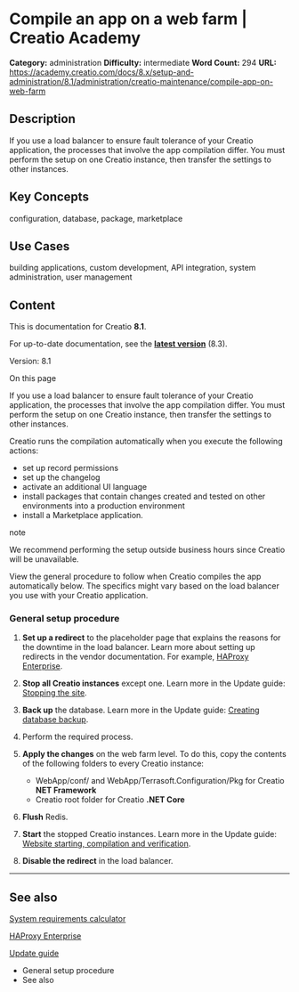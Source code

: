 # Compile an app on a web farm | Creatio Academy

**Category:** administration **Difficulty:** intermediate **Word Count:** 294
**URL:**
https://academy.creatio.com/docs/8.x/setup-and-administration/8.1/administration/creatio-maintenance/compile-app-on-web-farm

## Description

If you use a load balancer to ensure fault tolerance of your Creatio
application, the processes that involve the app compilation differ. You must
perform the setup on one Creatio instance, then transfer the settings to other
instances.

## Key Concepts

configuration, database, package, marketplace

## Use Cases

building applications, custom development, API integration, system
administration, user management

## Content

This is documentation for Creatio **8.1**.

For up-to-date documentation, see the
**[latest version](/docs/8.x/setup-and-administration/administration/creatio-maintenance/compile-app-on-web-farm)**
(8.3).

Version: 8.1

On this page

If you use a load balancer to ensure fault tolerance of your Creatio
application, the processes that involve the app compilation differ. You must
perform the setup on one Creatio instance, then transfer the settings to other
instances.

Creatio runs the compilation automatically when you execute the following
actions:

- set up record permissions
- set up the changelog
- activate an additional UI language
- install packages that contain changes created and tested on other environments
  into a production environment
- install a Marketplace application.

note

We recommend performing the setup outside business hours since Creatio will be
unavailable.

View the general procedure to follow when Creatio compiles the app automatically
below. The specifics might vary based on the load balancer you use with your
Creatio application.

### General setup procedure​

1. **Set up a redirect** to the placeholder page that explains the reasons for
   the downtime in the load balancer. Learn more about setting up redirects in
   the vendor documentation. For example,
   [HAProxy Enterprise](https://www.haproxy.com/documentation/hapee/latest/traffic-routing/redirects/).

2. **Stop all Creatio instances** except one. Learn more in the Update guide:
   [Stopping the site](https://academy.creatio.com/node/143#title-143-13).

3. **Back up** the database. Learn more in the Update guide:
   [Creating database backup](https://academy.creatio.com/node/143#title-143-2).

4. Perform the required process.

5. **Apply the changes** on the web farm level. To do this, copy the contents of
   the following folders to every Creatio instance:
   - WebApp/conf/ and WebApp/Terrasoft.Configuration/Pkg for Creatio **NET
     Framework**
   - Creatio root folder for Creatio **.NET Core**

6. **Flush** Redis.

7. **Start** the stopped Creatio instances. Learn more in the Update guide:
   [Website starting, compilation and verification](https://academy.creatio.com/node/143#title-143-14).

8. **Disable the redirect** in the load balancer.

---

## See also​

[System requirements calculator](https://academy.creatio.com/docs/calculator)

[HAProxy Enterprise](https://www.haproxy.com/documentation/hapee/latest/traffic-routing/redirects/)

[Update guide](https://academy.creatio.com/setup-and-administration/category/on-site-deployment)

- General setup procedure
- See also
